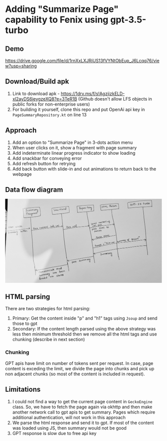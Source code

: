 # Adding "Summarize Page" capability to Fenix using gpt-3.5-turbo

## Demo
https://drive.google.com/file/d/1rnXxLXJRiUS13fVYNtObEup_J6Lcqq76/view?usp=sharing

## Download/Build apk
1. Link to download apk - https://1drv.ms/f/s!AgzjizkELD-xl2ayDS6ieygzeXQ8?e=3TeR1B (Github doesn't allow LFS objects in public forks for non-enterprise users)
2. For building it yourself, clone this repo and put OpenAi api key in `PageSummaryRepository.kt` on line 13

## Approach
1. Add an option to "Summarize Page" in 3-dots action menu
2. When user clicks on it, show a fragment with page summary
3. Add indeterminate linear progress indicator to show loading
4. Add snackbar for conveying error
5. Add refresh button for retrying
6. Add back button with slide-in and out animations to return back to the webpage

## Data flow diagram
![DFD](dfd.jpg)

## HTML parsing
There are two strategies for html parsing:
1. Primary: Get the content inside "p" and "h1" tags using `Jsoup` and send those to gpt
2. Secondary: If the content length parsed using the above strategy was less then minimum threshold then we remove all the html tags and use chunking (describe in next section)
### Chunking
GPT apis have limit on number of tokens sent per request. In case, page content is exceding the limit, we divide the page into chunks and pick up non adjacent chunks (so most of the content is included in request).


## Limitations
1. I could not find a way to get the current page content in `GeckoEngine` class. So, we have to fetch the page again via okhttp and then make another network call to gpt apis to get summary. Pages which require additional authentication, will not work in this approach
2. We parse the html response and send it to gpt. If most of the content was loaded using JS, then summary would not be good
3. GPT response is slow due to free api key


